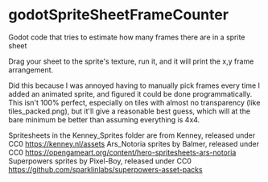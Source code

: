 # godotSpriteSheetFrameCounter
Godot code that tries to estimate how many frames there are in a sprite sheet

Drag your sheet to the sprite's texture, run it, and it will print the x,y frame arrangement.

Did this because I was annoyed having to manually pick frames every time I added an animated sprite, and figured it could be done programmatically.  This isn't 100% perfect, especially on tiles with almost no transparency (like tiles_packed.png), but it'll give a reasonable best guess, which will at the bare minimum be better than assuming everything is 4x4.

Spritesheets in the Kenney_Sprites folder are from Kenney, released under CC0
 https://kenney.nl/assets 
Ars_Notoria sprites by Balmer, released under CC0 
 https://opengameart.org/content/hero-spritesheets-ars-notoria 
Superpowers sprites by Pixel-Boy, released under CC0
 https://github.com/sparklinlabs/superpowers-asset-packs 
